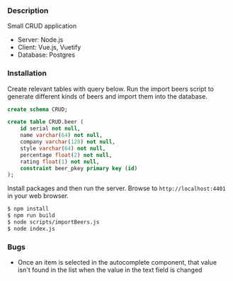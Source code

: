 ### Description

Small CRUD application

- Server: Node.js
- Client: Vue.js, Vuetify
- Database: Postgres

### Installation

Create relevant tables with query below. Run the import beers script to generate different kinds of beers and import them into the database.

```sql
create schema CRUD;

create table CRUD.beer (
	id serial not null,
	name varchar(64) not null,
	company varchar(128) not null,
	style varchar(64) not null,
	percentage float(2) not null,
	rating float(1) not null,
	constraint beer_pkey primary key (id)
);
```
Install packages and then run the server. Browse to ```http://localhost:4401``` in your web browser.

```sh
$ npm install
$ npm run build
$ node scripts/importBeers.js
$ node index.js
```

### Bugs

- Once an item is selected in the autocomplete component, that value isn't found in the list when the value in the text field is changed